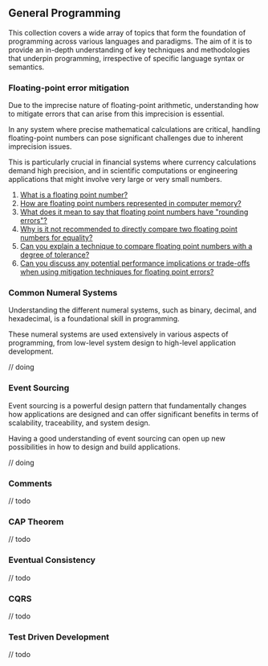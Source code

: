 ## General Programming

This collection covers a wide array of topics that form the foundation of
programming across various languages and paradigms. The aim of it is to provide
an in-depth understanding of key techniques and methodologies that underpin
programming, irrespective of specific language syntax or semantics.

### Floating-point error mitigation

Due to the imprecise nature of floating-point arithmetic, understanding how to
mitigate errors that can arise from this imprecision is essential.

In any system where precise mathematical calculations are critical, handling
floating-point numbers can pose significant challenges due to inherent
imprecision issues.

This is particularly crucial in financial systems where currency calculations
demand high precision, and in scientific computations or engineering
applications that might involve very large or very small numbers.

1. [What is a floating point number?](/programming/repository/float.md)
2. [How are floating point numbers represented in computer memory?](/programming/repository/float-in-memory.md)
3. [What does it mean to say that floating point numbers have "rounding errors"?](/programming/repository/float-rounding-error.md)
4. [Why is it not recommended to directly compare two floating point numbers for equality?](/programming/repository/float-equality.md)
5. [Can you explain a technique to compare floating point numbers with a degree of tolerance?](/programming/repository/float-tolerance.md)
6. [Can you discuss any potential performance implications or trade-offs when using mitigation techniques for floating point errors?](/programming/repository/float-mitigation-pitfalls.md)

### Common Numeral Systems

Understanding the different numeral systems, such as binary, decimal, and
hexadecimal, is a foundational skill in programming.

These numeral systems are used extensively in various aspects of programming,
from low-level system design to high-level application development.

// doing

### Event Sourcing

Event sourcing is a powerful design pattern that fundamentally changes how
applications are designed and can offer significant benefits in terms of
scalability, traceability, and system design.

Having a good understanding of event sourcing can open up new possibilities in
how to design and build applications.

// doing

### Comments

// todo

### CAP Theorem

// todo

### Eventual Consistency

// todo

### CQRS

// todo

### Test Driven Development

// todo
